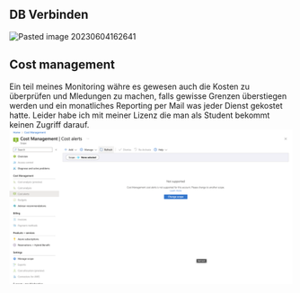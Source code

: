 ## DB Verbinden
![Pasted image 20230604162641](Pasted%20image%2020230604162641.png)


## Cost management

Ein teil meines Monitoring währe es gewesen auch die Kosten zu überprüfen und Mledungen zu machen, falls gewisse Grenzen überstiegen werden und ein monatliches Reporting per Mail was jeder Dienst gekostet hatte. Leider habe ich mit meiner Lizenz die man als Student bekommt keinen Zugriff darauf.
![](attachments/Pasted%20image%2020230705222400.png)